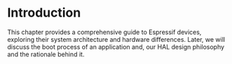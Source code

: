 # Introduction

This chapter provides a comprehensive guide to Espressif devices, exploring their system architecture and hardware differences. Later, we will discuss the boot process of an application and, our HAL design philosophy and the rationale behind it.

